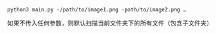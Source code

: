 ```shell
python3 main.py -/path/to/image1.png -path/to/image2.png …
```

如果不传入任何参数，则默认扫描当前文件夹下的所有文件（包含子文件夹）